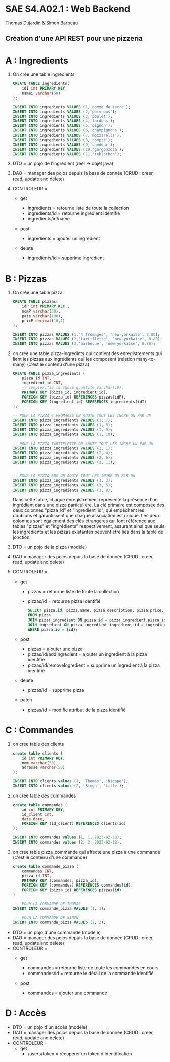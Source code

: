 # SAE S4.A02.1 : Web Backend 
Thomas Dujardin & Simon Barbeau
## Création d'une API REST pour une pizzeria 

# A : Ingredients

1) On crée une table ingredients

    ```sql
    CREATE TABLE ingredients(
        idI int PRIMARY KEY, 
        namei varchar(50)
    );

    INSERT INTO ingredients VALUES (1,'pomme de terre');
    INSERT INTO ingredients VALUES (2,'poivrons');
    INSERT INTO ingredients VALUES (3,'poulet');
    INSERT INTO ingredients VALUES (4,'lardons');
    INSERT INTO ingredients VALUES (5,'oignon');
    INSERT INTO ingredients VALUES (6,'champignons');
    INSERT INTO ingredients VALUES (7,'mozzarella');
    INSERT INTO ingredients VALUES (8,'compté');
    INSERT INTO ingredients VALUES (9,'cheddar');
    INSERT INTO ingredients VALUES (10,'gorgonzola');
    INSERT INTO ingredients VALUES (11,'reblochon');

    ```

2) DTO = un pojo de l'ingredient (réel -> objet java)

3) DAO = manager des pojos depuis la base de donnée (CRUD : creer, read, update and delete)

4) CONTROLEUR = 
    - get 
        - ingredients = retourne liste de toute la collection
        - ingredients/id = retourne ingrédient identifié
        - ingredients/id/name 

    - post 
        - ingredients = ajouter un ingredient

    - delete
        - ingredients/id = supprime ingredient



# B : Pizzas

1) On crée une table pizza 

    ```sql
    CREATE TABLE pizzas(
        idP int PRIMARY KEY , 
        nomP varchar(50), 
        pate varchar(100),
        prixP decimal(10,2)
    );
    
    INSERT INTO pizzas VALUES (1,'4 fromages', 'new-yorkaise', 8.80);
    INSERT INTO pizzas VALUES (2,'tartiflette', 'new-yorkaise', 8.80);
    INSERT INTO pizzas VALUES (3,'barbecue', 'new-yorkaise', 8.80);
    ```


2) on crée une table pizza-ingredints qui contient des enregistrements qui lient les pizzas aux ingrédients qui les composent (relation many-to-many) (c'est le contenu d'une pizza)

    ```sql
    CREATE TABLE pizza_ingredients (
        pizza_id INT,
        ingredient_id INT,
        -- complexifie la chose quantite varchar(10),
        PRIMARY KEY (pizza_id, ingredient_id),
        FOREIGN KEY (pizza_id) REFERENCES pizzas(idP),
        FOREIGN KEY (ingredient_id) REFERENCES ingredients(idI)
    );

    -- POUR LA PIZZA 4 FROMAGES ON AOUTE TOUT LES INGRE UN PAR UN
    INSERT INTO pizza_ingredients VALUES (1, 7);
    INSERT INTO pizza_ingredients VALUES (1, 8);
    INSERT INTO pizza_ingredients VALUES (1, 9);
    INSERT INTO pizza_ingredients VALUES (1, 10);

    -- POUR LA PIZZA TARTIFLETTE ON AOUTE TOUT LES INGRE UN PAR UN
    INSERT INTO pizza_ingredients VALUES (2, 1);
    INSERT INTO pizza_ingredients VALUES (2, 4);
    INSERT INTO pizza_ingredients VALUES (2, 6);
    INSERT INTO pizza_ingredients VALUES (2, 11);


    -- POUR LA PIZZA BBQ ON AOUTE TOUT LES INGRE UN PAR UN
    INSERT INTO pizza_ingredients VALUES (3, 3);
    INSERT INTO pizza_ingredients VALUES (3, 5);
    INSERT INTO pizza_ingredients VALUES (3, 8);

    ```

    Dans cette table, chaque enregistrement représente la présence d'un ingrédient dans une pizza particulière. 
    La clé primaire est composée des deux colonnes "pizza_id" et "ingredient_id", qui empêchent les doublons et garantissent que chaque association est unique. Les deux colonnes sont également des clés étrangères qui font référence aux tables "pizzas" et "ingrédients" respectivement, assurant ainsi que seuls les ingrédients et les pizzas existantes peuvent être liés dans la table de jonction.



3) DTO = un pojo de la pizza (modèle)

4) DAO = manager des pojos depuis la base de donnée (CRUD : creer, read, update and delete)

5) CONTROLEUR = 
    - get 
        - pizzas = retourne liste de toute la collection
        - pizzas/id = retourne pizza identifié

            ```sql
            SELECT pizza.id, pizza.name, pizza.description, pizza.price, ingredient.id, ingredient.name, ingredient.description, ingredient.price, pizza_ingredient.quantity
            FROM pizza
            JOIN pizza_ingredient ON pizza.id = pizza_ingredient.pizza_id
            JOIN ingredient ON pizza_ingredient.ingredient_id = ingredient.id
            WHERE pizza.id = {id};
            ```

    - post 
        - pizzas = ajouter une pizza
        - pizzas/id/addIngredient = ajouter un ingredient à la pizza identifié
        - pizzas/id/removeIngredient = supprime un ingredient à la pizza identifié

    - delete
        - pizzas/id = supprime pizza

    - patch
        - pizzas/id = modifie attribut de la pizza identifié



# C : Commandes

1) on crée table des clients

    ```sql
    create table clients (
        id int PRIMARY KEY,
        nom varchar(50),
        adresse varchar(50)
    );

    INSERT INTO clients values (1, 'Thomas', 'Nieppe');
    INSERT INTO clients values (2, 'Simon', 'Lille');
    ```

2) on crée table des commandes

    ```sql
    create table commandes (
        id int PRIMARY KEY,
        id_client int,
        date date,
        FOREIGN KEY (id_client) REFERENCES clients(id)
    );

    INSERT INTO commandes values (1, 1, 2023-02-18);
    INSERT INTO commandes values (2, 2, 2023-02-18);
    ```

3) on crée table pizza_commande qui affecte une pizza à une commande (c'est le contenu d'une commande)

    ```sql
    create table commande_pizza (
        commandes INT,
        pizza_id INT,
        PRIMARY KEY (commandes, pizza_id),
        FOREIGN KEY (commandes) REFERENCES commandes(id),
        FOREIGN KEY (pizza_id) REFERENCES pizzas(id)
    )

     -- POUR LA COMMANDE DE THOMAS
    INSERT INTO commande_pizza VALUES (1, 1);

     -- POUR LA COMMANDE DE SIMON
    INSERT INTO commande_pizza VALUES (2, 2);
    ```


- DTO = un pojo d'une commande (modèle)
- DAO = manager des pojos depuis la base de donnée (CRUD : creer, read, update and delete)
- CONTROLEUR = 
    - get 
        - commandes = retourne liste de toute les commandes en cours
        - commandes/id = retourne le détail de la commande identifié

    - post 
        - commandes = ajouter une commande


# D : Accès

- DTO = un pojo d'un accès (modèle)
- DAO = manager des pojos depuis la base de donnée (CRUD : creer, read, update and delete)
- CONTROLEUR = 
    - get 
        - /users/token = récupérer un token d'identification
